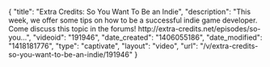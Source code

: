 {
    "title": "Extra Credits: So You Want To Be an Indie",
    "description": "This week, we offer some tips on how to be a successful indie game developer. Come discuss this topic in the forums! http:\/\/extra-credits.net\/episodes\/so-you...",
    "videoid": "191946",
    "date_created": "1406055186",
    "date_modified": "1418181776",
    "type": "captivate",
    "layout": "video",
    "url": "\/v\/extra-credits-so-you-want-to-be-an-indie\/191946"
}